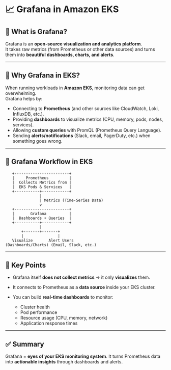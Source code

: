 
# 📈 Grafana in Amazon EKS

## 🔹 What is Grafana?
Grafana is an **open-source visualization and analytics platform**.  
It takes raw metrics (from Prometheus or other data sources) and turns them into **beautiful dashboards, charts, and alerts**.

---

## 🔹 Why Grafana in EKS?
When running workloads in **Amazon EKS**, monitoring data can get overwhelming.  
Grafana helps by:  
- Connecting to **Prometheus** (and other sources like CloudWatch, Loki, InfluxDB, etc.).  
- Providing **dashboards** to visualize metrics (CPU, memory, pods, nodes, services).  
- Allowing **custom queries** with PromQL (Prometheus Query Language).  
- Sending **alerts/notifications** (Slack, email, PagerDuty, etc.) when something goes wrong.  

---

## 🔹 Grafana Workflow in EKS

```text
   +------------------------+
   |     Prometheus         |
   |  Collects Metrics from |
   |  EKS Pods & Services   |
   +-----------+------------+
               |
               | Metrics (Time-Series Data)
               v
   +------------------------+
   |       Grafana          |
   |  Dashboards + Queries  |
   +-----------+------------+
               |
       +-------+-------+
       |               |
   Visualize       Alert Users
(Dashboards/Charts) (Email, Slack, etc.)
````

---

## 🔹 Key Points

* Grafana itself **does not collect metrics** → it only **visualizes** them.
* It connects to Prometheus as a **data source** inside your EKS cluster.
* You can build **real-time dashboards** to monitor:

  * Cluster health
  * Pod performance
  * Resource usage (CPU, memory, network)
  * Application response times

---

## ✅ Summary

Grafana = **eyes of your EKS monitoring system**.
It turns Prometheus data into **actionable insights** through dashboards and alerts.

```

